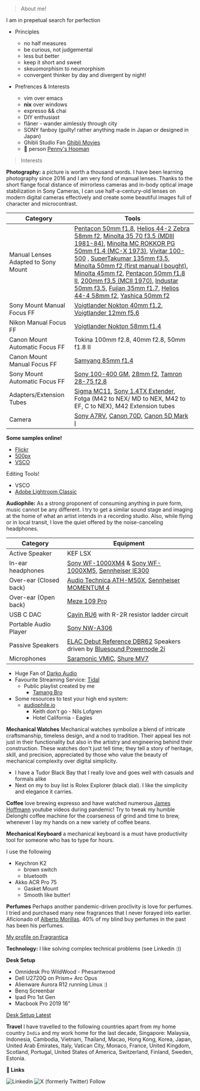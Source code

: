 > About me!

I am in prepetual search for perfection

* Principles
  * no half measures
  * be curious, not judgemental
  * less but better
  * keep it short and sweet
  * skeuomorphism to neumorphism
  * convergent thinker by day and divergent by night!

* Prefrences & Interests
  * vim over emacs
  * **nix** over windows
  * expresso && chai
  * DIY enthusiast
  * flâner - wander aimlessly through city
  * SONY fanboy (guilty! rather anything made in Japan or designed in Japan)
  * Ghibli Studio Fan [Ghibli Movies](https://www.imdb.com/list/ls561133549/)
  * 🐶 person [Penny's Hooman](https://vsco.co/attaboyabhi/media/65cca5c36bd9965e53757958)


> Interests

**Photography:**
a picture is worth a thousand words. I have been learning photography since 2016 and I am very fond of manual lenses. Thanks to the short flange focal distance of mirrorless cameras and in-body optical image stabilization in Sony Cameras, I can use half-a-century-old lenses on modern digital cameras effectively and create some beautiful images full of character and microcontrast.

|Category|Tools|
|--------|-----|
|Manual Lenses Adapted to Sony Mount|[Pentacon 50mm f1.8](https://www.stenersenoutdoors.com/blog/pentacon-an-imperfect-jewel-according-to-my-taste-anyway), [Helios 44-2 Zebra 58mm f2](https://mbphotox.wordpress.com/2015/09/19/helios-44-1-58mm-f2-zebra/), [Minolta 35 70 f3.5 (MDIII 1981-84)](https://fourbillionyears.org/minolta-md-35-70mm-f-3-5-an-outstanding-lens/), [Minolta MC ROKKOR PG 50mm f1.4 (MC-X 1973)](https://www.rokkorfiles.com/Battle%20of%2050s2.htm), [Vivitar 100-500](https://www.pentaxforums.com/userreviews/vivitar-series-1-100-500mm-f5-6-8.html) , [SuperTakumar 135mm f3.5](https://www.pentaxforums.com/lensreviews/S-M-C-Super-Takumar-135mm-F3.5.html), [Minolta 50mm f2 (first manual I bought)](https://northernwintersky.wordpress.com/2018/07/26/minolta-md-50mm-f-2-review/), [Minolta 45mm f2](https://kingjvpesphoto.com/blog/2018/12/28/minolta-rokkor-45mm-f2-the-best-minolta-lens), [Pentacon 50mm f1.8 II](https://phillipreeve.net/blog/pentacon-auto-50-mm-f-1-8-multi-coating/), [200mm f3.5 (MCII 1970)](https://minolta.su/minolta-mc-rokkor-qf-200mm-f3-5-mc2/), [Industar 50mm f3.5](https://foxfotoco.medium.com/vintage-lens-review-soviet-industar-50mm-f3-5-ca6dd3ef294e), [Fujian 35mm f1.7](https://radojuva.com/en/2022/05/fujian-china-tv-lens-gds-35-f-35mm-1-7/), [Helios 44-4 58mm f2](https://alikgriffin.com/helios-44-2-review-king-character/), [Yashica 50mm f2](http://forum.mflenses.com/yashica-ml-50mm-f2-test-t84092.html)|
|Sony Mount Manual Focus FF|[Voigtlander Nokton 40mm f1.2](https://dustinabbott.net/2020/04/voigtlander-nokton-40mm-f1-2-review/), [Voigtlander 12mm f5.6](https://phillipreeve.net/blog/review-voigtlander-12mm-5-6-aspherical-ultra-wide-heliar/)|
|Nikon Manual Focus FF| [Voigtlander Nokton 58mm f1.4](https://www.stevehuffphoto.com/2016/12/22/voigtlander-nokton-58mm-f1-4-ii-lens-review-going-retro-by-craig-litten/)|
|Canon Mount Automatic Focus FF|Tokina 100mm f2.8, 40mm f2.8, 50mm f1.8 II|
|Canon Mount Manual Focus FF|[Samyang 85mm f1.4](https://www.lksamyang.com/en/product/product-view.php?seq=311)|
|Sony Mount Automatic Focus FF|[Sony 100-400 GM](https://www.sony.com.sg/electronics/camera-lenses/sel100400gm), [28mm f2](https://www.sony.com.sg/electronics/camera-lenses/sel28f20-series), [Tamron 28-75 f2.8](https://www.tamron.com/global/consumer/lenses/a036/)|
|Adapters/Extension Tubes|[Sigma MC11](https://www.sigma-global.com/en/accessories/mc-11/), [Sony 1.4TX  Extender](https://www.sony.com.sg/electronics/camera-lenses/sel14tc), Fotga (M42 to NEX/ MD to NEX, M42 to EF, C to NEX), M42 Extension tubes|
|Camera| [Sony A7RV](https://www.sony.com.sg/microsite/promotions/product.html?series=7R%20V%2035mm%20full-frame%20camera%20with%2061.0MP&category=interchangeable_lens_cameras&sub_category=ilc_cameras&model=ILCE-7RM5&name=ILCE-7RM5?cid=Cat-ILC-MYP24_SG_Model:sem:goog:ILCE-7RM5&gad_source=1&gclid=CjwKCAjwvIWzBhAlEiwAHHWgvc2TlIharMJ9HWw2lO85cSS1cV5DWGhRX2ee7wxunDjoRr4tfDeZ2xoC4DIQAvD_BwE&gclsrc=aw.ds), [Canon 70D](https://www.dpreview.com/reviews/canon-eos-70d), [Canon 5D Mark I](https://en.wikipedia.org/wiki/Canon_EOS_5D)|

**Some samples online!**

* [Flickr](https://flickr.com/photos/abhishesh-sharma/)
* [500px](https://500px.com/p/AbhisheshSharma)
* [VSCO](https://vsco.co/attaboyabhi/gallery)

Editing Tools!

* VSCO
* [Adobe Lightroom Classic](https://lightroom.adobe.com/)


**Audiophile:**
As a strong proponent of consuming anything in pure form, music cannot be any different. I try to get a similar sound stage and imaging at the home of what an artist intends in a recording studio. Also, while flying or in local transit, I love the quiet offered by the noise-canceling headphones.

|Category|Equipment|
|--------|---------|
|Active Speaker|KEF LSX|
|In-ear headphones|[Sony WF-1000XM4](https://www.sony.com.sg/headphones/products/wf-1000xm4) & [Sony WF-1000XM5](https://store.sony.com.sg/products/wf-1000xm5), [Sennheiser IE300](https://sg.sennheiser-hearing.com/products/ie-300)|
|Over-ear (Closed back)|[Audio Technica ATH-M50X](https://www.audio-technica.com/en-eu/ath-m50x), [Sennheiser MOMENTUM 4](https://sg.sennheiser-hearing.com/products/momentum-4-wireless)|
|Over-ear (Open back)|[Meze 109 Pro](https://vsco.co/attaboyabhi/media/63e531de32f88f1ff6000001)|
|USB C DAC|[Cayin RU6](https://vsco.co/attaboyabhi/media/63e531de32f88f1ff6000001) with R-2R resistor ladder circuit|
|Portable Audio Player| [Sony NW-A306](https://vsco.co/attaboyabhi/video/8c276d2d-8c1c-4644-9c95-41fcaee8ef02)|
|Passive Speakers| [ELAC Debut Reference DBR62](https://www.elac.com/category-bookshelf-speakers-debut-reference-dbr-62) Speakers driven by [Bluesound Powernode 2i](https://www.whathifi.com/reviews/bluesound-powernode-2i)|
|Microphones|[Saramonic VMIC](https://www.saramonic.com/product/vmic-pro), [Shure MV7](https://shop.shure.com.sg/products/mv7-microphone)|

* Huge Fan of [Darko Audio](https://darko.audio/)
* Favourite Streaming Service: [Tidal](tidal)
  * Public playlist created by me
    * [Tamang Bro](https://tidal.com/browse/playlist/8a868f8b-63cf-4dea-9658-ffe4d10a1b9d)
* Some resources to test your high end system:
  * [audiophile.io](https://audiophilemusic.io/portfolio/top-10-samplers-for-test-high-end-system/)
    * Keith don't go - Nils Lofgren
    * Hotel California - Eagles


**Mechanical Watches**
Mechanical watches symbolize a blend of intricate craftsmanship, timeless design, and a nod to tradition. Their appeal lies not just in their functionality but also in the artistry and engineering behind their construction. These watches don't just tell time; they tell a story of heritage, skill, and precision, appreciated by those who value the beauty of mechanical complexity over digital simplicity.

* I have a Tudor Black Bay that I really love and goes well with casuals and formals alike
* Next on my to buy list is Rolex Explorer (black dial). I like the simplicity and elegance it carries.

**Coffee**
love brewing expresso and have watched numerous [James Hoffmann](https://www.jameshoffmann.co.uk/) youtube videos during pandemic! Try to tweak my humble Delonghi coffee machine for the coarseness of grind and time to brew, whenever I lay my hands on a new variety of coffee beans.


**Mechanical Keyboard**
a mechanical keyboard is a must have productivity tool for someone who has to type for hours.

I use the following
* Keychron K2
  * brown switch
  * bluetooth
* Akko ACR Pro 75
  * Gasket Mount
  * Smooth like butter!


**Perfumes**
Perhaps another pandemic-driven proclivity is love for perfumes. I tried and purchased many new fragrances that I never forayed into earlier. Aficionado of [Alberto Morillas](https://www.firmenich.com/fragrance/fine-fragrance/people/alberto-morillas). 40% of my blind buy perfumes in the past has been his perfumes.

[My profile on Fragrantica](https://www.fragrantica.com/member/1459421)


**Technology:**
I like solving complex technical problems (see Linkedin :))


**Desk Setup**
* Omnidesk Pro WildWood - Phesantwood
* Dell U2720Q on Prism+ Arc Opus
* Alienware Aurora R12 running Linux :)
* Benq Screenbar
* Ipad Pro 1st Gen
* Macbook Pro 2019 16"

[Desk Setup Latest](https://vsco.co/attaboyabhi/media/65c395b793559a0b87ef31b8)

**Travel**
I have travelled to the following countries apart from my home country `India` and my work home for the last decade, Singapore:
Malaysia, Indonesia, Cambodia, Vietnam, Thailand, Macao, Hong Kong, Korea, Japan, United Arab Emirates, Italy, Vatican City, Monaco, France, United Kingdom, Scotland, Portugal, United States of America, Switzerland, Finland, Sweden, Estonia.



**🔗 Links**

![Linkedin](https://img.shields.io/badge/-LinkedIn-blue?style=flat-square&logo=Linkedin&logoColor=white&link=https://www.linkedin.com/in/abhishesh/)
![X (formerly Twitter) Follow](https://img.shields.io/twitter/follow/abhishesh)


